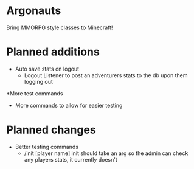 # Argonauts
Bring MMORPG style classes to Minecraft!

# Planned additions
* Auto save stats on logout
  - Logout Listener to post an adventurers stats to the db upon them logging out

*More test commands
  - More commands to allow for easier testing

# Planned changes
* Better testing commands
  - /init [player name]
    init should take an arg so the admin can check any players stats, it currently doesn't
